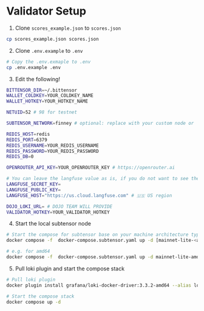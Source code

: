 # Validator Setup

1. Clone `scores_example.json` to `scores.json`

```bash
cp scores_example.json scores.json
```

2. Clone `.env.example` to `.env`

```bash
# Copy the .env.exmaple to .env
cp .env.example .env
```

3.  Edit the following!

```bash
BITTENSOR_DIR=~/.bittensor
WALLET_COLDKEY=YOUR_COLDKEY_NAME
WALLET_HOTKEY=YOUR_HOTKEY_NAME

NETUID=52 # 98 for testnet

SUBTENSOR_NETWORK=finney # optional: replace with your custom node or `test` for testnet

REDIS_HOST=redis
REDIS_PORT=6379
REDIS_USERNAME=YOUR_REDIS_USERNAME
REDIS_PASSWORD=YOUR_REDIS_PASSWORD
REDIS_DB=0

OPENROUTER_API_KEY=YOUR_OPENROUTER_KEY # https://openrouter.ai

# You can leave the langfuse value as is, if you do not want to see the logging trace of the llm calls
LANGFUSE_SECRET_KEY=
LANGFUSE_PUBLIC_KEY=
LANGFUSE_HOST="https://us.cloud.langfuse.com" # 🇺🇸 US region

DOJO_LOKI_URL= # DOJO TEAM WILL PROVIDE
VALIDATOR_HOTKEY=YOUR_VALIDATOR_HOTKEY
```

4. Start the local subtensor node

```bash
# Start the compose for subtensor base on your machine architecture type
docker compose -f  docker-compose.subtensor.yaml up -d [mainnet-lite-<amd64|arm64> | testnet-lite-<amd64|arm64>]

# e.g. for amd64
docker compose -f  docker-compose.subtensor.yaml up -d mainnet-lite-amd64
```

5. Pull loki plugin and start the compose stack

```bash
# Pull loki plugin
docker plugin install grafana/loki-docker-driver:3.3.2-amd64 --alias loki --grant-all-permissions

# Start the compose stack
docker compose up -d
```

